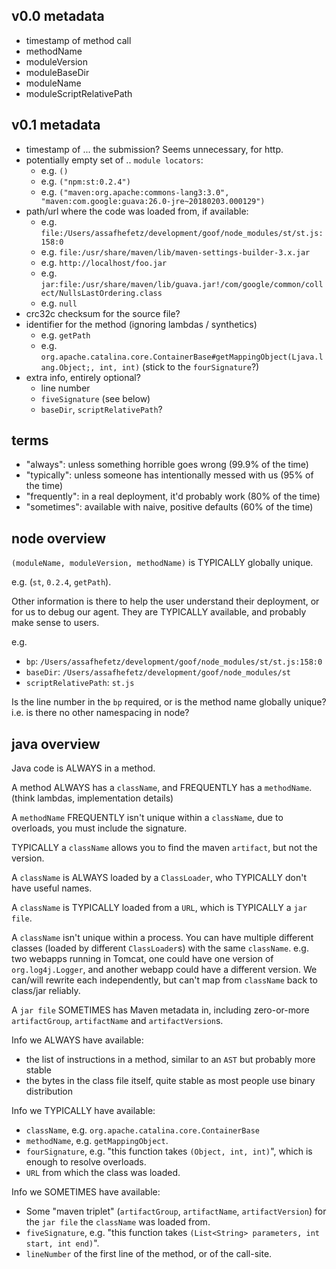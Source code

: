 ## v0.0 metadata

 * timestamp of method call
 * methodName
 * moduleVersion
 * moduleBaseDir
 * moduleName
 * moduleScriptRelativePath

## v0.1 metadata
 * timestamp of ... the submission? Seems unnecessary, for http.
 * potentially empty set of .. `module locators`:
   * e.g. `()`
   * e.g. `("npm:st:0.2.4")`
   * e.g. `("maven:org.apache:commons-lang3:3.0", "maven:com.google:guava:26.0-jre~20180203.000129")`
 * path/url where the code was loaded from, if available:
   * e.g. `file:/Users/assafhefetz/development/goof/node_modules/st/st.js:158:0`
   * e.g. `file:/usr/share/maven/lib/maven-settings-builder-3.x.jar`
   * e.g. `http://localhost/foo.jar`
   * e.g. `jar:file:/usr/share/maven/lib/guava.jar!/com/google/common/collect/NullsLastOrdering.class`
   * e.g. `null`
 * crc32c checksum for the source file?
 * identifier for the method (ignoring lambdas / synthetics)
   * e.g. `getPath`
   * e.g. `org.apache.catalina.core.ContainerBase#getMappingObject(Ljava.lang.Object;, int, int)` (stick to the `fourSignature`?)
 * extra info, entirely optional?
   * line number
   * `fiveSignature` (see below)
   * `baseDir`, `scriptRelativePath`?

## terms

 * "always": unless something horrible goes wrong (99.9% of the time)
 * "typically": unless someone has intentionally messed with us (95% of the time)
 * "frequently": in a real deployment, it'd probably work (80% of the time)
 * "sometimes": available with naive, positive defaults (60% of the time)

## node overview

`(moduleName, moduleVersion, methodName)` is TYPICALLY globally unique.

e.g. (`st`, `0.2.4`, `getPath`).

Other information is there to help the user understand their deployment, or for us
to debug our agent. They are TYPICALLY available, and probably make sense to users.

e.g.

 * `bp`: `/Users/assafhefetz/development/goof/node_modules/st/st.js:158:0`
 * `baseDir`: `/Users/assafhefetz/development/goof/node_modules/st`
 * `scriptRelativePath`: `st.js`

Is the line number in the `bp` required, or is the method name globally unique?
i.e. is there no other namespacing in node?

## java overview

Java code is ALWAYS in a method.

A method ALWAYS has a `className`, and FREQUENTLY has a `methodName`. 
 (think lambdas, implementation details)

A `methodName` FREQUENTLY isn't unique within a `className`, due to overloads,
 you must include the signature.

TYPICALLY a `className` allows you to find the maven `artifact`, but not the version.

A `className` is ALWAYS loaded by a `ClassLoader`, who TYPICALLY don't have useful names.

A `className` is TYPICALLY loaded from a `URL`, which is TYPICALLY a `jar file`.

A `className` isn't unique within a process. You can have multiple different classes (loaded
 by different `ClassLoader`s) with the same `className`. e.g. two webapps running in Tomcat,
 one could have one version of `org.log4j.Logger`, and another webapp could have a different
 version. We can/will rewrite each independently, but can't map from `className` back to class/jar
 reliably.

A `jar file` SOMETIMES has Maven metadata in, including zero-or-more
 `artifactGroup`, `artifactName` and `artifactVersion`s.

Info we ALWAYS have available:

 * the list of instructions in a method, similar to an `AST` but probably more stable
 * the bytes in the class file itself, quite stable as most people use binary distribution

Info we TYPICALLY have available:

 * `className`, e.g. `org.apache.catalina.core.ContainerBase`
 * `methodName`, e.g. `getMappingObject`.
 * `fourSignature`, e.g. "this function takes `(Object, int, int)`", which is enough to resolve overloads.
 * `URL` from which the class was loaded.

Info we SOMETIMES have available:

 * Some "maven triplet" (`artifactGroup`, `artifactName`, `artifactVersion`) for the `jar file`
    the `className` was loaded from.
 * `fiveSignature`, e.g. "this function takes `(List<String> parameters, int start, int end)`".
 * `lineNumber` of the first line of the method, or of the call-site.
